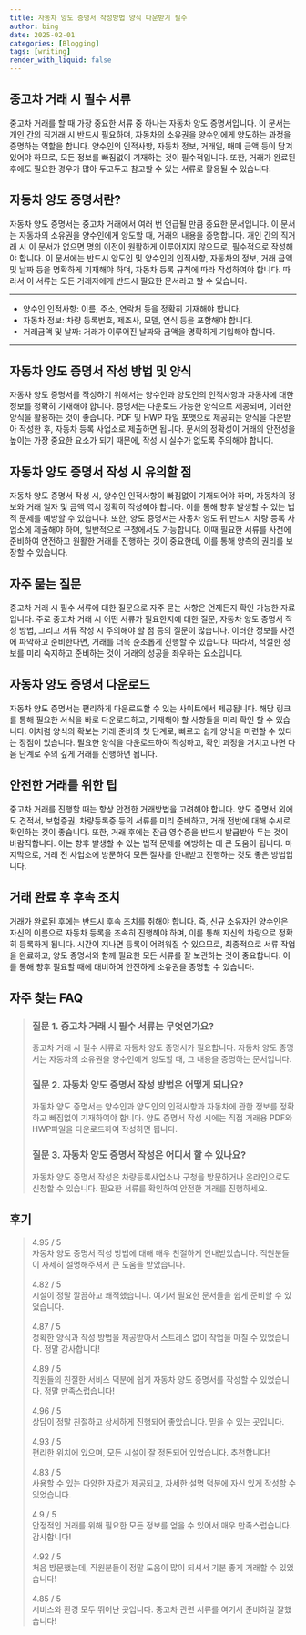 ```yaml
---
title: 자동차 양도 증명서 작성방법 양식 다운받기 필수
author: bing
date: 2025-02-01
categories: [Blogging]
tags: [writing]
render_with_liquid: false
---
```



<h2 id='중고차_거래_필수_서류'>중고차 거래 시 필수 서류</h2>

<p>중고차 거래를 할 때 가장 중요한 서류 중 하나는 자동차 양도 증명서입니다. 이 문서는 개인 간의 직거래 시 반드시 필요하며, 자동차의 소유권을 양수인에게 양도하는 과정을 증명하는 역할을 합니다. 양수인의 인적사항, 자동차 정보, 거래일, 매매 금액 등이 담겨 있어야 하므로, 모든 정보를 빠짐없이 기재하는 것이 필수적입니다. 또한, 거래가 완료된 후에도 필요한 경우가 많아 두고두고 참고할 수 있는 서류로 활용될 수 있습니다.</p>

<h2 id='자동차_양도_증명서의_중요성'>자동차 양도 증명서란?</h2>

<p>자동차 양도 증명서는 중고차 거래에서 여러 번 언급될 만큼 중요한 문서입니다. 이 문서는 자동차의 소유권을 양수인에게 양도할 때, 거래의 내용을 증명합니다. 개인 간의 직거래 시 이 문서가 없으면 명의 이전이 원활하게 이루어지지 않으므로, 필수적으로 작성해야 합니다. 이 문서에는 반드시 양도인 및 양수인의 인적사항, 자동차의 정보, 거래 금액 및 날짜 등을 명확하게 기재해야 하며, 자동차 등록 규칙에 따라 작성하여야 합니다. 따라서 이 서류는 모든 거래자에게 반드시 필요한 문서라고 할 수 있습니다.</p>

<hr />

<ul>
    <li>양수인 인적사항: 이름, 주소, 연락처 등을 정확히 기재해야 합니다.</li>
    <li>자동차 정보: 차량 등록번호, 제조사, 모델, 연식 등을 포함해야 합니다.</li>
    <li>거래금액 및 날짜: 거래가 이루어진 날짜와 금액을 명확하게 기입해야 합니다.</li>
</ul>

<hr />

<h2 id='자동차_양도_증명서_작성_방법'>자동차 양도 증명서 작성 방법 및 양식</h2>

<p>자동차 양도 증명서를 작성하기 위해서는 양수인과 양도인의 인적사항과 자동차에 대한 정보를 정확히 기재해야 합니다. 증명서는 다운로드 가능한 양식으로 제공되며, 이러한 양식을 활용하는 것이 좋습니다. PDF 및 HWP 파일 포맷으로 제공되는 양식을 다운받아 작성한 후, 자동차 등록 사업소로 제출하면 됩니다. 문서의 정확성이 거래의 안전성을 높이는 가장 중요한 요소가 되기 때문에, 작성 시 실수가 없도록 주의해야 합니다.</p>

<h2 id='차량등록사업소_방문_및_온라인_신청'>자동차 양도 증명서 작성 시 유의할 점</h2>

<p>자동차 양도 증명서 작성 시, 양수인 인적사항이 빠짐없이 기재되어야 하며, 자동차의 정보와 거래 일자 및 금액 역시 정확히 작성해야 합니다. 이를 통해 향후 발생할 수 있는 법적 문제를 예방할 수 있습니다. 또한, 양도 증명서는 자동차 양도 뒤 반드시 차량 등록 사업소에 제출해야 하며, 일반적으로 구청에서도 가능합니다. 이때 필요한 서류를 사전에 준비하여 안전하고 원활한 거래를 진행하는 것이 중요한데, 이를 통해 양측의 권리를 보장할 수 있습니다.</p>

<h2 id='자주_묻는_질문'>자주 묻는 질문</h2>

<p>중고차 거래 시 필수 서류에 대한 질문으로 자주 묻는 사항은 언제든지 확인 가능한 자료입니다. 주로 중고차 거래 시 어떤 서류가 필요한지에 대한 질문, 자동차 양도 증명서 작성 방법, 그리고 서류 작성 시 주의해야 할 점 등의 질문이 많습니다. 이러한 정보를 사전에 파악하고 준비한다면, 거래를 더욱 순조롭게 진행할 수 있습니다. 따라서, 적절한 정보를 미리 숙지하고 준비하는 것이 거래의 성공을 좌우하는 요소입니다.</p>

<h2 id='자동차_양도_증명서_다운로드_링크'>자동차 양도 증명서 다운로드</h2>

<p>자동차 양도 증명서는 편리하게 다운로드할 수 있는 사이트에서 제공됩니다. 해당 링크를 통해 필요한 서식을 바로 다운로드하고, 기재해야 할 사항들을 미리 확인 할 수 있습니다. 이처럼 양식의 확보는 거래 준비의 첫 단계로, 빠르고 쉽게 양식을 마련할 수 있다는 장점이 있습니다. 필요한 양식을 다운로드하여 작성하고, 확인 과정을 거치고 나면 다음 단계로 주의 깊게 거래를 진행하면 됩니다.</p>

<h2 id='안전한_거래를_위한_팁'>안전한 거래를 위한 팁</h2>

<p>중고차 거래를 진행할 때는 항상 안전한 거래방법을 고려해야 합니다. 양도 증명서 외에도 견적서, 보험증권, 차량등록증 등의 서류를 미리 준비하고, 거래 전반에 대해 수시로 확인하는 것이 좋습니다. 또한, 거래 후에는 잔금 영수증을 반드시 발급받아 두는 것이 바람직합니다. 이는 향후 발생할 수 있는 법적 문제를 예방하는 데 큰 도움이 됩니다. 마지막으로, 거래 전 사업소에 방문하여 모든 절차를 안내받고 진행하는 것도 좋은 방법입니다.</p>

<h2 id='거래_완료후_후속조치'>거래 완료 후 후속 조치</h2>

<p>거래가 완료된 후에는 반드시 후속 조치를 취해야 합니다. 즉, 신규 소유자인 양수인은 자신의 이름으로 자동차 등록을 조속히 진행해야 하며, 이를 통해 자신의 차량으로 정확히 등록하게 됩니다. 시간이 지나면 등록이 어려워질 수 있으므로, 최종적으로 서류 작업을 완료하고, 양도 증명서와 함께 필요한 모든 서류를 잘 보관하는 것이 중요합니다. 이를 통해 향후 필요할 때에 대비하여 안전하게 소유권을 증명할 수 있습니다.</p>


<h2 id='자주_찾는_FAQ'>자주 찾는 FAQ</h2>
<div itemscope="" itemtype="https://schema.org/FAQPage"> 
<blockquote> 
<div itemscope="" itemprop="mainEntity" itemtype="https://schema.org/Question"> 
<h3 itemprop="name">질문 1. 중고차 거래 시 필수 서류는 무엇인가요?</h3> 
<div itemscope="" itemprop="acceptedAnswer" itemtype="https://schema.org/Answer"> 
<span itemprop="text"> 
<p>중고차 거래 시 필수 서류로 자동차 양도 증명서가 필요합니다. 자동차 양도 증명서는 자동차의 소유권을 양수인에게 양도할 때, 그 내용을 증명하는 문서입니다.</p> 
</span> 
</div> 
</div> 
<div itemscope="" itemprop="mainEntity" itemtype="https://schema.org/Question"> 
<h3 itemprop="name">질문 2. 자동차 양도 증명서 작성 방법은 어떻게 되나요?</h3> 
<div itemscope="" itemprop="acceptedAnswer" itemtype="https://schema.org/Answer"> 
<span itemprop="text"> 
<p>자동차 양도 증명서는 양수인과 양도인의 인적사항과 자동차에 관한 정보를 정확하고 빠짐없이 기재하여야 합니다. 양도 증명서 작성 시에는 직접 거래용 PDF와 HWP파일을 다운로드하여 작성하면 됩니다.</p> 
</span> 
</div> 
</div> 
<div itemscope="" itemprop="mainEntity" itemtype="https://schema.org/Question"> 
<h3 itemprop="name">질문 3. 자동차 양도 증명서 작성은 어디서 할 수 있나요?</h3> 
<div itemscope="" itemprop="acceptedAnswer" itemtype="https://schema.org/Answer"> 
<span itemprop="text"> 
<p>자동차 양도 증명서 작성은 차량등록사업소나 구청을 방문하거나 온라인으로도 신청할 수 있습니다. 필요한 서류를 확인하여 안전한 거래를 진행하세요.</p> 
</span> 
</div> 
</div> 
</blockquote> 
</div>
<h2 id='후기'>후기</h2>
<div itemscope itemtype="https://schema.org/Product">
  <blockquote>
  <div itemprop="review" itemscope itemtype="https://schema.org/Review">
      <div itemprop="reviewRating" itemscope itemtype="https://schema.org/Rating"> <span itemprop="ratingValue">4.95</span> / <span itemprop="bestRating">5</span> </div>
      <span itemprop="reviewBody">자동차 양도 증명서 작성 방법에 대해 매우 친절하게 안내받았습니다. 직원분들이 자세히 설명해주셔서 큰 도움을 받았습니다.</span>
  </div>
  <br>
  <div itemprop="review" itemscope itemtype="https://schema.org/Review">
      <div itemprop="reviewRating" itemscope itemtype="https://schema.org/Rating"> <span itemprop="ratingValue">4.82</span> / <span itemprop="bestRating">5</span> </div>
      <span itemprop="reviewBody">시설이 정말 깔끔하고 쾌적했습니다. 여기서 필요한 문서들을 쉽게 준비할 수 있었습니다.</span>
  </div>
  <br>
  <div itemprop="review" itemscope itemtype="https://schema.org/Review">
      <div itemprop="reviewRating" itemscope itemtype="https://schema.org/Rating"> <span itemprop="ratingValue">4.87</span> / <span itemprop="bestRating">5</span> </div>
      <span itemprop="reviewBody">정확한 양식과 작성 방법을 제공받아서 스트레스 없이 작업을 마칠 수 있었습니다. 정말 감사합니다!</span>
  </div>
  <br>
  <div itemprop="review" itemscope itemtype="https://schema.org/Review">
      <div itemprop="reviewRating" itemscope itemtype="https://schema.org/Rating"> <span itemprop="ratingValue">4.89</span> / <span itemprop="bestRating">5</span> </div>
      <span itemprop="reviewBody">직원들의 친절한 서비스 덕분에 쉽게 자동차 양도 증명서를 작성할 수 있었습니다. 정말 만족스럽습니다!</span>
  </div>
  <br>
  <div itemprop="review" itemscope itemtype="https://schema.org/Review">
      <div itemprop="reviewRating" itemscope itemtype="https://schema.org/Rating"> <span itemprop="ratingValue">4.96</span> / <span itemprop="bestRating">5</span> </div>
      <span itemprop="reviewBody">상담이 정말 친절하고 상세하게 진행되어 좋았습니다. 믿을 수 있는 곳입니다.</span>
  </div>
  <br>
  <div itemprop="review" itemscope itemtype="https://schema.org/Review">
      <div itemprop="reviewRating" itemscope itemtype="https://schema.org/Rating"> <span itemprop="ratingValue">4.93</span> / <span itemprop="bestRating">5</span> </div>
      <span itemprop="reviewBody">편리한 위치에 있으며, 모든 시설이 잘 정돈되어 있었습니다. 추천합니다!</span>
  </div>
  <br>
  <div itemprop="review" itemscope itemtype="https://schema.org/Review">
      <div itemprop="reviewRating" itemscope itemtype="https://schema.org/Rating"> <span itemprop="ratingValue">4.83</span> / <span itemprop="bestRating">5</span> </div>
      <span itemprop="reviewBody">사용할 수 있는 다양한 자료가 제공되고, 자세한 설명 덕분에 자신 있게 작성할 수 있었습니다.</span>
  </div>
  <br>
  <div itemprop="review" itemscope itemtype="https://schema.org/Review">
      <div itemprop="reviewRating" itemscope itemtype="https://schema.org/Rating"> <span itemprop="ratingValue">4.9</span> / <span itemprop="bestRating">5</span> </div>
      <span itemprop="reviewBody">안정적인 거래를 위해 필요한 모든 정보를 얻을 수 있어서 매우 만족스럽습니다. 감사합니다!</span>
  </div>
  <br>
  <div itemprop="review" itemscope itemtype="https://schema.org/Review">
      <div itemprop="reviewRating" itemscope itemtype="https://schema.org/Rating"> <span itemprop="ratingValue">4.92</span> / <span itemprop="bestRating">5</span> </div>
      <span itemprop="reviewBody">처음 방문했는데, 직원분들이 정말 도움이 많이 되셔서 기분 좋게 거래할 수 있었습니다!</span>
  </div>
  <br>
  <div itemprop="review" itemscope itemtype="https://schema.org/Review">
      <div itemprop="reviewRating" itemscope itemtype="https://schema.org/Rating"> <span itemprop="ratingValue">4.85</span> / <span itemprop="bestRating">5</span> </div>
      <span itemprop="reviewBody">서비스와 환경 모두 뛰어난 곳입니다. 중고차 관련 서류를 여기서 준비하길 잘했습니다!</span>
  </div>
  </blockquote>
</div>
